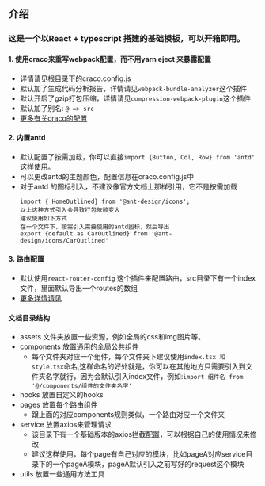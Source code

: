 ## 介绍

### 这是一个以React + typescript 搭建的基础模板，可以开箱即用。

#### 1. 使用craco来重写webpack配置，而不用yarn eject 来暴露配置
+ 详情请见根目录下的craco.config.js
+ 默认加了生成代码分析报告，详情请见`webpack-bundle-analyzer`这个插件
+ 默认开启了gzip打包压缩，详情请见`compression-webpack-plugin`这个插件
+ 默认加了别名: `@ => src`
+ [更多有关craco的配置](https://github.com/gsoft-inc/craco/blob/master/packages/craco/README.md#api)
    

#### 2. 内置antd
+ 默认配置了按需加载，你可以直接`import {Button, Col, Row} from 'antd' `这样使用。
+ 可以更改antd的主题颜色，配置信息在craco.config.js中
+ 对于antd 的图标引入，不建议像官方文档上那样引用，它不是按需加载
    ```
    import { HomeOutlined} from '@ant-design/icons'; 
    以上这种方式引入会导致打包依赖变大
    建议使用如下方式
    在一个文件下，按需引入需要使用的antd图标，然后导出
    export {default as CarOutlined} from '@ant-design/icons/CarOutlined'
    ```
#### 3. 路由配置
+ 默认使用`react-router-config` 这个插件来配置路由，src目录下有一个index文件，里面默认导出一个routes的数组
+ [更多详情请见](https://www.npmjs.com/package/react-router-config)


#### 文档目录结构
- assets 文件夹放置一些资源，例如全局的css和img图片等。
- components 放置通用的全局公共组件
    - 每个文件夹对应一个组件，每个文件夹下建议使用`index.tsx 和 style.tsx`命名,这样命名的好处就是，你可以在其他地方只需要引入到文件夹名字就行，因为会默认引入index文件，例如:`import 组件名 from '@/components/组件的文件夹名字'`
- hooks 放置自定义的hooks
- pages 放置每个路由组件
    - 跟上面的对应components规则类似，一个路由对应一个文件夹
- service 放置axios来管理请求
    - 该目录下有一个基础版本的axios拦截配置，可以根据自己的使用情况来修改
    - 建议这样使用，每个page有自己对应的模块，比如pageA对应service目录下的一个pageA模块，pageA默认引入之前写好的request这个模块
- utils 放置一些通用方法工具

